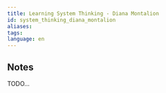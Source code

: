 ```yaml
---
title: Learning System Thinking - Diana Montalion
id: system_thinking_diana_montalion
aliases: 
tags: 
language: en
---
```


## Notes

TODO...
